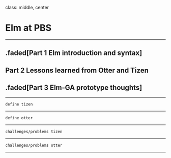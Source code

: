 class: middle, center

# Elm at PBS

---

## .faded[Part 1 Elm introduction and syntax]

## Part 2 Lessons learned from Otter and Tizen

## .faded[Part 3 Elm-GA prototype thoughts]

---

    define tizen

---

    define otter

---

    challenges/problems tizen

---

    challenges/problems otter

---

